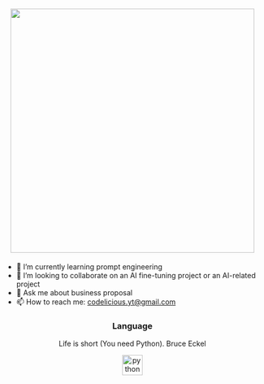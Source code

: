 <!--
**Codelicious100/Codelicious100** is a ✨ _special_ ✨ repository because its `README.md` (this file) appears on your GitHub profile.

Here are some ideas to get you started:

- 🔭 I’m currently working on ...
- 🌱 I’m currently learning ...
- 👯 I’m looking to collaborate on ...
- 🤔 I’m looking for help with ...
- 💬 Ask me about ...
- 📫 How to reach me: ...
- 😄 Pronouns: ...
- ⚡ Fun fact: ...
-->
<h1 align="center">
    <img src="![poLgZEMJjr93yIlYoc](https://github.com/Codelicious100/Codelicious100/assets/129709159/cb1442f8-f088-4c05-a2c0-ec19d69a6457)
" width="480" height="480"/>
</h1>

- 🌱 I’m currently learning prompt engineering
- 👯 I’m looking to collaborate on an AI fine-tuning project or an AI-related project
- 💬 Ask me about business proposal
- 📫 How to reach me: codelicious.yt@gmail.com

<h3 align="center">Language</h3>
<p align="center">Life is short (You need Python). Bruce Eckel</p>
<p align="center"> 
  <a href="https://www.w3.org/html/" target="_blank"> 
    <img src="https://raw.githubusercontent.com/username/repository/master/path-to-python-logo.jpg" alt="python" width="40" height="40"/> 
  </a>
</p>


